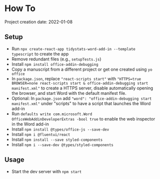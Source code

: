 # How To

Project creation date: 2022-01-08

## Setup

- Run `npx create-react-app tidystats-word-add-in --template typescript` to create the app
- Remove redundant files (e.g., `setupTests.js`)
- Install `npm install office-addin-debugging`
- Copy a manuscript from a different project or get one created using `yo office`
- In `package.json`, replace `"react-scripts start"` with `"HTTPS=true BROWSER=none react-scripts start & office-addin-debugging start manifest.xml"` to create a HTTPS server, disable automatically opening the browser, and start Word with the default manifest file.
- Optional: In `package.json` add `"word": "office-addin-debugging start manifest.xml"` under "scripts" to have a script that launches the Word add-in
- Run `defaults write com.microsoft.Word OfficeWebAddinDeveloperExtras -bool true` to enable the web inspector in the Word add-in
- Install `npm install @types/office-js --save-dev`
- Install `npm i @fluentui/react`
- Install `npm install --save styled-components`
- Install `npm i --save-dev @types/styled-components`

## Usage

- Start the dev server with `npm start`
